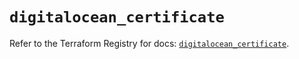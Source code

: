 # `digitalocean_certificate`

Refer to the Terraform Registry for docs: [`digitalocean_certificate`](https://registry.terraform.io/providers/digitalocean/digitalocean/2.39.2/docs/resources/certificate).
